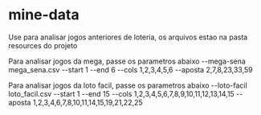 # mine-data

Use para analisar jogos anteriores de loteria, os arquivos estao na pasta resources do projeto

Para analisar jogos da mega, passe os parametros abaixo
--mega-sena mega_sena.csv 
--start 1 
--end 6 
--cols 1,2,3,4,5,6 
--aposta 2,7,8,23,33,59

Para analisar jogos da loto facil, passe os parametros abaixo
--loto-facil loto_facil.csv
--start 1 
--end 15 
--cols 1,2,3,4,5,6,7,8,9,10,11,12,13,14,15 
--aposta 1,2,3,4,6,7,8,10,11,14,15,19,21,22,25
